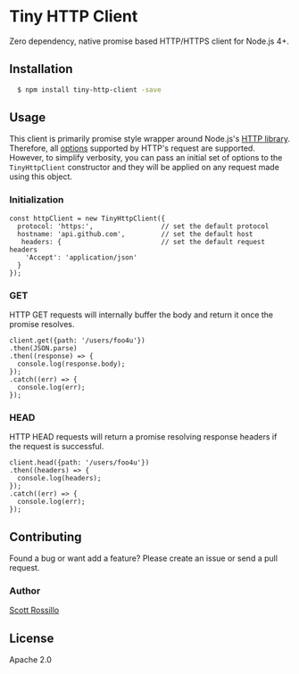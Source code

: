 # Tiny HTTP Client

Zero dependency, native promise based HTTP/HTTPS client for Node.js 4+. 

## Installation

``` bash
  $ npm install tiny-http-client -save
```

## Usage

This client is primarily promise style wrapper around Node.js's [HTTP library][0]. Therefore,
all [options][1] supported by HTTP's request are supported. However, to simplify verbosity,
you can pass an initial set of options to the `TinyHttpClient` constructor and they will be
applied on any request made using this object.

### Initialization

    const httpClient = new TinyHttpClient({
      protocol: 'https:',                 // set the default protocol
      hostname: 'api.github.com',         // set the default host
       headers: {                         // set the default request headers
        'Accept': 'application/json'
      }
    });

### GET

HTTP GET requests will internally buffer the body and return it once the promise resolves.

    client.get({path: '/users/foo4u'})
    .then(JSON.parse)
    .then((response) => {
      console.log(response.body);
    });
    .catch((err) => {
      console.log(err);
    });

### HEAD

HTTP HEAD requests will return a promise resolving response headers if the request is successful.

    client.head({path: '/users/foo4u'})
    .then((headers) => {
      console.log(headers);
    });
    .catch((err) => {
      console.log(err);
    });

## Contributing

Found a bug or want add a feature? Please create an issue or send a pull request.

### Author

[Scott Rossillo](https://github.com/foo4u)

## License

Apache 2.0


[0]: https://nodejs.org/api/http.html
[1]: https://nodejs.org/api/http.html#http_http_request_options_callback
